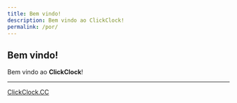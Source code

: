 ```yaml
---
title: Bem vindo!
description: Bem vindo ao ClickClock!
permalink: /por/
---
```


## Bem vindo!

Bem vindo ao **ClickClock**!

---

[ClickClock.CC](https://ww.clickclock.cc/por/)

